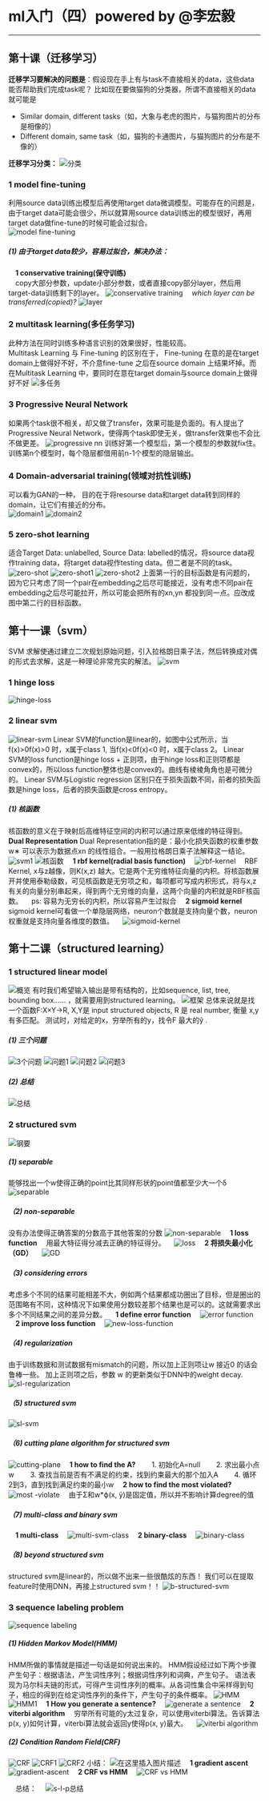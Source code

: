 <script type="text/javascript" src="http://cdn.mathjax.org/mathjax/latest/MathJax.js?config=default"></script>
# ml入门（四）powered by @李宏毅

-----------------------------------

## 第十课（迁移学习）
<strong>迁移学习要解决的问题是</strong>：假设现在手上有与task不直接相关的data，这些data能否帮助我们完成task呢？
比如现在要做猫狗的分类器，所谓不直接相关的data就可能是  
- Similar domain, different tasks（如，大象与老虎的图片，与猫狗图片的分布是相像的） 
- Different domain, same task（如，猫狗的卡通图片，与猫狗图片的分布是不像的）

<strong>迁移学习分类：</strong>
![分类](https://img-blog.csdnimg.cn/2019040109565045.png)
### 1 model fine-tuning
利用source data训练出模型后再使用target data微调模型。可能存在的问题是，由于target data可能会很少，所以就算用source data训练出的模型很好，再用target data做fine-tune的时候可能会过拟合。  
![model fine-tuning](https://img-blog.csdnimg.cn/20190329222810792.png?x-oss-process=image/watermark,type_ZmFuZ3poZW5naGVpdGk,shadow_10,text_aHR0cHM6Ly9ibG9nLmNzZG4ubmV0L0FuZHlWaWt5,size_16,color_FFFFFF,t_70)
##### (1) 由于target data较少，容易过拟合，解决办法：
&emsp;<strong>1 conservative training(保守训练)</strong>  
&emsp;copy大部分参数，update小部分参数，或者直接copy部分layer，然后用target-data训练剩下的layer。
![conservative training](https://img-blog.csdnimg.cn/20190329222920882.png)
&emsp;_which layer can be transferred(copied)?_
![layer](https://img-blog.csdnimg.cn/20190329222935355.png)
### 2 multitask learning(多任务学习)
此种方法在同时训练多种语言识别的效果很好，性能较高。  
Multitask Learning 与 Fine-tuning 的区别在于， Fine-tuning 在意的是在target domain上做得好不好，不介意fine-tune 之后在source domain 上结果坏掉。而在Multitask Learning 中，要同时在意在target domain与source domain上做得好不好
![多任务](https://img-blog.csdnimg.cn/20190329231440778.png)
### 3 Progressive Neural Network
如果两个task很不相关，却又做了transfer，效果可能是负面的。有人提出了Progressive Neural Network，使得两个task即使无关，做transfer效果也不会比不做更差。 
![progressive nn](https://img-blog.csdnimg.cn/20190401100411931.png?x-oss-process=image/watermark,type_ZmFuZ3poZW5naGVpdGk,shadow_10,text_aHR0cHM6Ly9ibG9nLmNzZG4ubmV0L0FuZHlWaWt5,size_16,color_FFFFFF,t_70)
训练好第一个模型后，第一个模型的参数就fix住。训练第n个模型时，每个隐层都借用前n-1个模型的隐层输出。
### 4 Domain-adversarial training(领域对抗性训练)
可以看为GAN的一种， 目的在于将resourse data和target data转到同样的domain，让它们有接近的分布。  
![domain1](https://img-blog.csdnimg.cn/20190329231347270.png)
![domain2](https://img-blog.csdnimg.cn/20190329231400421.png)
### 5 zero-shot learning
适合Target Data: unlabelled, Source Data: labelled的情况，将source data视作training data，将target data视作testing data。但二者是不同的task。
![zero-shot](https://img-blog.csdnimg.cn/2019032923233175.png)
![zero-shot1](https://img-blog.csdnimg.cn/20190329233852679.png)
![zero-shot2](https://img-blog.csdnimg.cn/20190329233901543.png)
上面第一行的目标函数是有问题的，因为它只考虑了同一个pair在embedding之后尽可能接近，没有考虑不同pair在embedding之后尽可能拉开，所以可能会把所有的xn,yn 都投到同一点。应改成图中第二行的目标函数。
## 第十一课（svm）
SVM 求解使通过建立二次规划原始问题，引入拉格朗日乘子法，然后转换成对偶的形式去求解，这是一种理论非常充实的解法。
![svm](https://img-blog.csdnimg.cn/20190329234953666.png?x-oss-process=image/watermark,type_ZmFuZ3poZW5naGVpdGk,shadow_10,text_aHR0cHM6Ly9ibG9nLmNzZG4ubmV0L0FuZHlWaWt5,size_16,color_FFFFFF,t_70)
### 1 hinge loss
![hinge-loss](https://img-blog.csdnimg.cn/20190330093102602.png)
### 2 linear svm
![linear-svm](https://img-blog.csdnimg.cn/20190330095720147.png)
Linear SVM的function是linear的，如图中公式所示，当f(x)>0f(x)>0 时，x属于class 1, 当f(x)<0f(x)<0 时，x属于class 2。 
Linear SVM的loss function是hinge loss + 正则项，由于hinge loss和正则项都是convex的，所以loss function整体也是convex的。曲线有棱棱角角也是可微分的。 
Linear SVM与Logistic regression 区别只在于损失函数不同，前者的损失函数是hinge loss，后者的损失函数是cross entropy。 
##### (1) 核函数
核函数的意义在于映射后高维特征空间的内积可以通过原来低维的特征得到。
<strong>Dual Representation</strong>
Dual Representation指的是：最小化损失函数的权重参数w∗ 可以表示为数据点xn 的线性组合。一般用拉格朗日乘子法解释这一结论。
![svm1](https://img-blog.csdnimg.cn/20190330102022118.png)
![核函数](https://img-blog.csdnimg.cn/20190330102911770.png)
&emsp;<strong>1 rbf kernel(radial basis function)</strong>
&emsp;![rbf-kernel](https://img-blog.csdnimg.cn/20190330104744626.png?x-oss-process=image/watermark,type_ZmFuZ3poZW5naGVpdGk,shadow_10,text_aHR0cHM6Ly9ibG9nLmNzZG4ubmV0L0FuZHlWaWt5,size_16,color_FFFFFF,t_70)
&emsp;RBF Kernel, x与z越像，则K(x,z) 越大。它是两个无穷维特征向量的内积。将核函数展开并使用泰勒级数，可见核函数是无穷项之和，每项都可写成内积形式，将与x,z有关的向量分别串起来，得到两个无穷维的向量，这两个向量的内积就是RBF核函数。
&emsp;ps: 容易为无穷长的内积，所以容易产生过拟合
&emsp;<strong>2 sigmoid kernel</strong>
&emsp;sigmoid kernel可看做一个单隐层网络，neuron个数就是支持向量个数，neuron权重就是支持向量各维度的数值。
&emsp;![sigmoid-kernel](https://img-blog.csdnimg.cn/20190330105232156.png?x-oss-process=image/watermark,type_ZmFuZ3poZW5naGVpdGk,shadow_10,text_aHR0cHM6Ly9ibG9nLmNzZG4ubmV0L0FuZHlWaWt5,size_16,color_FFFFFF,t_70)

## 第十二课（structured learning）
### 1 structured linear model
![概览](https://img-blog.csdnimg.cn/2019033015105335.jpeg?x-oss-process=image/watermark,type_ZmFuZ3poZW5naGVpdGk,shadow_10,text_aHR0cHM6Ly9ibG9nLmNzZG4ubmV0L0FuZHlWaWt5,size_16,color_FFFFFF,t_70)
有时我们希望输入输出是带有结构的，比如sequence, list, tree, bounding box…… ，就需要用到structured learning。
![框架](https://img-blog.csdnimg.cn/20190330151358730.png?x-oss-process=image/watermark,type_ZmFuZ3poZW5naGVpdGk,shadow_10,text_aHR0cHM6Ly9ibG9nLmNzZG4ubmV0L0FuZHlWaWt5,size_16,color_FFFFFF,t_70)
总体来说就是找一个函数F:X×Y→R, X,Y是 input structured objects, R 是 real number, 衡量 x,y 有多匹配。 
测试时，对给定的x，穷举所有的y，找令F 最大的ỹ . 
##### (1) 三个问题
![3个问题](https://img-blog.csdnimg.cn/20190330130222398.png)
![问题1](https://img-blog.csdnimg.cn/20190330154721338.png?x-oss-process=image/watermark,type_ZmFuZ3poZW5naGVpdGk,shadow_10,text_aHR0cHM6Ly9ibG9nLmNzZG4ubmV0L0FuZHlWaWt5,size_16,color_FFFFFF,t_70)
![问题2](https://img-blog.csdnimg.cn/20190330154738924.png?x-oss-process=image/watermark,type_ZmFuZ3poZW5naGVpdGk,shadow_10,text_aHR0cHM6Ly9ibG9nLmNzZG4ubmV0L0FuZHlWaWt5,size_16,color_FFFFFF,t_70)
![问题3](https://img-blog.csdnimg.cn/20190330155012607.png)
##### (2) 总结
![总结](https://img-blog.csdnimg.cn/20190330153331468.png?x-oss-process=image/watermark,type_ZmFuZ3poZW5naGVpdGk,shadow_10,text_aHR0cHM6Ly9ibG9nLmNzZG4ubmV0L0FuZHlWaWt5,size_16,color_FFFFFF,t_70)
### 2 structured svm
![钢要](https://img-blog.csdnimg.cn/20190330161028203.png?x-oss-process=image/watermark,type_ZmFuZ3poZW5naGVpdGk,shadow_10,text_aHR0cHM6Ly9ibG9nLmNzZG4ubmV0L0FuZHlWaWt5,size_16,color_FFFFFF,t_70)
##### (1) separable
能够找出一个w使得正确的point比其同样形状的point值都至少大一个δ
![separable](https://img-blog.csdnimg.cn/20190331092536846.png)
##### （2) non-separable
没有办法使得正确答案的分数高于其他答案的分数
![non-separable](https://img-blog.csdnimg.cn/20190331102627355.png)
&emsp;<strong>1 loss function</strong>
&emsp;用最大特征得分减去正确的特征得分。
&emsp;![loss](https://img-blog.csdnimg.cn/20190331104027334.png)
&emsp;<strong>2 将损失最小化（GD）</strong>
&emsp;![GD](https://img-blog.csdnimg.cn/20190331104040154.png)
##### （3) considering errors
考虑多个不同的结果可能相差不大，例如两个结果都成功圈出了目标，但是圈出的范围略有不同，这种情况下如果使用分数较差那个结果也是可以的。这就需要求出多个不同结果之间的差异分数。
&emsp;<strong>1 define error function</strong>
&emsp;![error function](https://img-blog.csdnimg.cn/20190331105331686.png)
&emsp;<strong>2 improve loss function</strong>
&emsp;![new-loss-function](https://img-blog.csdnimg.cn/20190331105710788.png?x-oss-process=image/watermark,type_ZmFuZ3poZW5naGVpdGk,shadow_10,text_aHR0cHM6Ly9ibG9nLmNzZG4ubmV0L0FuZHlWaWt5,size_16,color_FFFFFF,t_70)
##### （4) regularization
由于训练数据和测试数据有mismatch的问题，所以加上正则项让w 接近0 的话会鲁棒一些。 
加上正则项之后，参数 w 的更新类似于DNN中的weight decay. 
![sl-regularization](https://img-blog.csdnimg.cn/20190331111211127.png?x-oss-process=image/watermark,type_ZmFuZ3poZW5naGVpdGk,shadow_10,text_aHR0cHM6Ly9ibG9nLmNzZG4ubmV0L0FuZHlWaWt5,size_16,color_FFFFFF,t_70)
##### （5) structured svm
![sl-svm](https://img-blog.csdnimg.cn/20190331140913843.png)
##### （6) cutting plane algorithm for structured svm
![cutting-plane](https://img-blog.csdnimg.cn/20190331141623484.png)
&emsp;<strong>1 how to find the A?</strong>
&emsp;&emsp;1. 初始化A=null
&emsp;&emsp;2. 求出最小点w
&emsp;&emsp;3. 查找当前是否有不满足的约束，找到约束最大的那个加入A
&emsp;&emsp;4. 循环2到3，直到找到满足约束的最小w
&emsp;<strong>2 how to find the most violated?</strong>
&emsp;![most -violate](https://img-blog.csdnimg.cn/20190331144116665.png?x-oss-process=image/watermark,type_ZmFuZ3poZW5naGVpdGk,shadow_10,text_aHR0cHM6Ly9ibG9nLmNzZG4ubmV0L0FuZHlWaWt5,size_16,color_FFFFFF,t_70)
&emsp;由于Σ和w*ϕ(x, ỹ)是固定值，所以并不影响计算degree的值
##### （7) multi-class and binary svm
&emsp;<strong>1 multi-class</strong>
&emsp;![multi-svm-class](https://img-blog.csdnimg.cn/20190331152431337.png?x-oss-process=image/watermark,type_ZmFuZ3poZW5naGVpdGk,shadow_10,text_aHR0cHM6Ly9ibG9nLmNzZG4ubmV0L0FuZHlWaWt5,size_16,color_FFFFFF,t_70)
&emsp;<strong>2 binary-class</strong>
&emsp;![binary-class](https://img-blog.csdnimg.cn/20190331152829722.png)
##### （8) beyond structured svm
structured svm是linear的，所以做不出来一些很酷炫的东西！
我们可以在提取feature时使用DNN，再接上structured svm！！
![b-structured-svm](https://img-blog.csdnimg.cn/20190331153401719.png)
### 3 sequence labeling problem
![sequence labeling](https://img-blog.csdnimg.cn/2019033115504577.png?x-oss-process=image/watermark,type_ZmFuZ3poZW5naGVpdGk,shadow_10,text_aHR0cHM6Ly9ibG9nLmNzZG4ubmV0L0FuZHlWaWt5,size_16,color_FFFFFF,t_70)
##### (1) Hidden Markov Model(HMM)
HMM所做的事情就是描述一句话是如何说出来的。
HMM假设经过如下两个步骤产生句子：根据语法，产生词性序列；根据词性序列和词典，产生句子。 
语法表现为马尔科夫链的形式，可得产生词性序列的概率。从各词性集合中采样得到句子，相应的得到在给定词性序列的条件下，产生句子的条件概率。
![HMM](https://img-blog.csdnimg.cn/2019033115592528.png)
![HMM1](https://img-blog.csdnimg.cn/20190331160209814.png)
&emsp;<strong>1 How you generate a sentence?</strong>
&emsp;![generate a sentence](https://img-blog.csdnimg.cn/20190331155025713.png)
&emsp;<strong>2 viterbi algorithm</strong>
&emsp;穷举所有可能的y太过复杂，可以使用viterbi算法。告诉算法p(x, y)如何计算，viterbi算法就会返回y使得p(x, y)最大。
&emsp;![viterbi algorithm](https://img-blog.csdnimg.cn/20190331161257274.png)
##### (2) Condition Random Field(CRF)
![CRF](https://img-blog.csdnimg.cn/20190331163657622.png)
![CRF1](https://img-blog.csdnimg.cn/20190331164807943.png?x-oss-process=image/watermark,type_ZmFuZ3poZW5naGVpdGk,shadow_10,text_aHR0cHM6Ly9ibG9nLmNzZG4ubmV0L0FuZHlWaWt5,size_16,color_FFFFFF,t_70)
![CRF2](https://img-blog.csdnimg.cn/20190331170115972.png)
小结：
![在这里插入图片描述](https://img-blog.csdnimg.cn/20190401092100518.png)
&emsp;<strong>1 gradient ascent</strong>
&emsp;![gradient-ascent](https://img-blog.csdnimg.cn/20190331171606417.png)
&emsp;<strong>2 CRF vs HMM</strong>
&emsp;![CRF vs HMM](https://img-blog.csdnimg.cn/20190401092006396.png)

&emsp;总结：
&emsp;![s-l-p总结](https://img-blog.csdnimg.cn/20190401093656776.png)